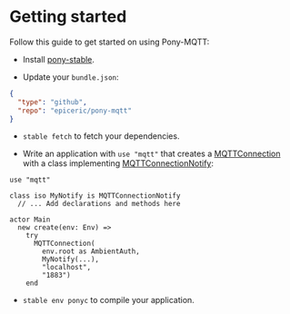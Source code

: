# Getting started

Follow this guide to get started on using Pony-MQTT:

* Install
[pony-stable](https://github.com/ponylang/pony-stable).

* Update your `bundle.json`:

```json
{
  "type": "github",
  "repo": "epiceric/pony-mqtt"
}
```

* `stable fetch` to fetch your dependencies.

* Write an application with `use "mqtt"` that creates a [MQTTConnection](//classes/actor-mqttconnection.md) with a class implementing [MQTTConnectionNotify](//classes/interface-mqttconnectionnotify.md):

```pony
use "mqtt"

class iso MyNotify is MQTTConnectionNotify
  // ... Add declarations and methods here

actor Main
  new create(env: Env) =>
    try
      MQTTConnection(
        env.root as AmbientAuth,
        MyNotify(...),
        "localhost",
        "1883")
    end
```

* `stable env ponyc` to compile your application.
